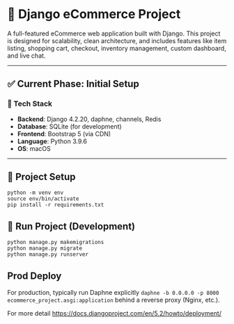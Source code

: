 # 🛒 Django eCommerce Project

A full-featured eCommerce web application built with Django. This project is designed for scalability, clean architecture, and includes features like item listing, shopping cart, checkout, inventory management, custom dashboard, and live chat.

---

## ✅ Current Phase: Initial Setup

### 🔧 Tech Stack
- **Backend**: Django 4.2.20, daphne, channels, Redis
- **Database**: SQLite (for development)
- **Frontend**: Bootstrap 5 (via CDN)
- **Language**: Python 3.9.6
- **OS**: macOS

---

## 📁 Project Setup
``` 
python -m venv env
source env/bin/activate
pip install -r requirements.txt
```

## 📁 Run Project (Development)

```
python manage.py makemigrations
python manage.py migrate
python manage.py runserver
```

## Prod Deploy

For production, typically run Daphne explicitly 
`daphne -b 0.0.0.0 -p 8000 ecommerce_project.asgi:application`
behind a reverse proxy (Nginx, etc.).

For more detail
https://docs.djangoproject.com/en/5.2/howto/deployment/

